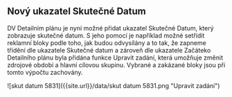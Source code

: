 ﻿---
categories: [fenix]
layout: fenix
---
## Nový ukazatel Skutečné Datum
DV Detailním plánu je nyní možné přidat ukazatel Skutečné Datum, který zobrazuje skutečné datum. S jeho pomocí je například možné setřídit reklamní bloky podle toho, jak budou odvysílány a to tak, že zapneme třídění dle ukazatele Skutečné datum a zároveň dle ukazatele Začáteko Detailního plánu byla přidána funkce Upravit zadání, která umožňuje změnit zdrojové období a hlavní cílovou skupinu. Vybrané a zakázané bloky jsou při tomto výpočtu zachovány.

![skut datum 5831]({{site.url}}/data/skut datum 5831.png "Upravit zadání")
